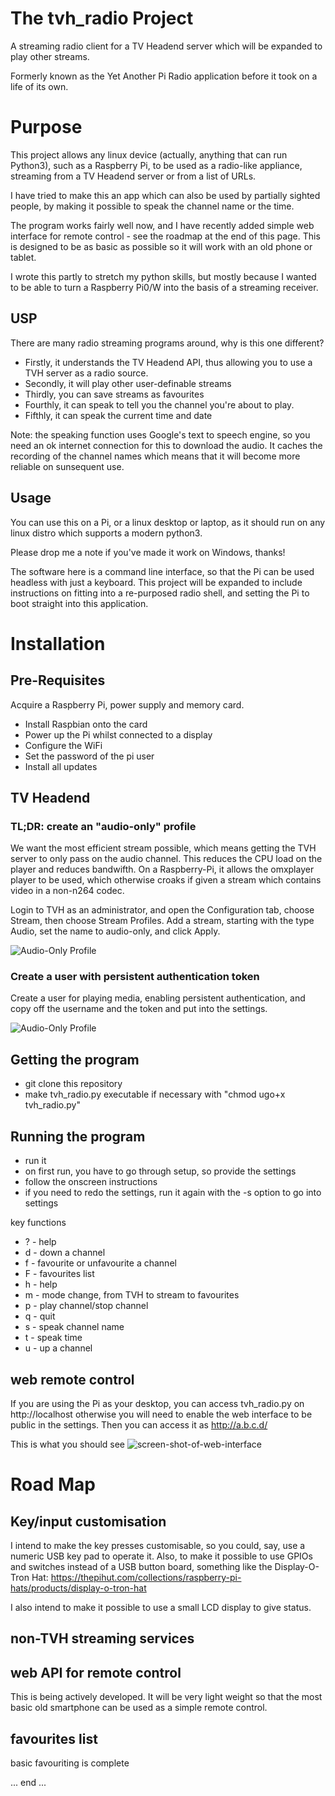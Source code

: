 # The tvh_radio Project

A streaming radio client for a TV Headend server which will be expanded to
play other streams.

Formerly known as the Yet Another Pi Radio application before it took on a
life of its own.



# Purpose

This project allows any linux device (actually, anything that can run
Python3), such as a Raspberry Pi, to be used as a radio-like appliance,
streaming from a TV Headend server or from a list of URLs.

I have tried to make this an app which can also be used by partially
sighted people, by making it possible to speak the channel name or
the time.

The program works fairly well now, and I have recently added simple web
interface for remote control - see the roadmap at the end of this page.
This is designed to be as basic as possible so it will work with an old
phone or tablet.

I wrote this partly to stretch my python skills, but mostly because I wanted
to be able to turn a Raspberry Pi0/W into the basis of a streaming receiver.


## USP

There are many radio streaming programs around, why is this one different?

* Firstly, it understands the TV Headend API, thus allowing you to use a
  TVH server as a radio source.
* Secondly, it will play other user-definable streams
* Thirdly, you can save streams as favourites
* Fourthly, it can speak to tell you the channel you're about to play.
* Fifthly, it can speak the current time and date


Note: the speaking function uses Google's text to speech engine, so
you need an ok internet connection for this to download the audio.
It caches the recording of the channel names which means that it
will become more reliable on sunsequent use.


## Usage

You can use this on a Pi, or a linux desktop or laptop, as it should run on
any linux distro which supports a modern python3.

Please drop me a note if you've made it work on Windows, thanks!

The software here is a command line interface, so that the Pi can be used
headless with just a keyboard. This project will be expanded to include
instructions on fitting into a re-purposed radio shell, and setting the
Pi to boot straight into this application.


# Installation

## Pre-Requisites

Acquire a Raspberry Pi, power supply and memory card. 

* Install Raspbian onto the card
* Power up the Pi whilst connected to a display
* Configure the WiFi
* Set the password of the pi user
* Install all updates


## TV Headend

### TL;DR: create an "audio-only" profile

We want the most efficient stream possible, which means getting the TVH
server to only pass on the audio channel. This reduces the CPU load on
the player and reduces bandwifth. On a Raspberry-Pi, it allows the
omxplayer player to be used, which otherwise croaks if given a stream
which contains video in a non-n264 codec.

Login to TVH as an administrator, and open the Configuration tab, choose
Stream, then choose Stream Profiles. Add a stream, starting with the
type Audio, set the name to audio-only, and click Apply.
 
![Audio-Only Profile](https://raw.githubusercontent.com/speculatrix/tvh_radio/master/create_audio_only_profile.png)


### Create a user with persistent authentication token

Create a user for playing media, enabling persistent authentication, and copy
off the username and the token and put into the settings.

![Audio-Only Profile](https://raw.githubusercontent.com/speculatrix/tvh_radio/master/webby_user.png)



## Getting the program

* git clone this repository
* make tvh_radio.py executable if necessary with "chmod ugo+x tvh_radio.py"


## Running the program

* run it
* on first run, you have to go through setup, so provide the settings
* follow the onscreen instructions
* if you need to redo the settings, run it again with the -s option to go into settings


key functions

* ? - help
* d - down a channel
* f - favourite or unfavourite a channel
* F - favourites list
* h - help
* m - mode change, from TVH to stream to favourites
* p - play channel/stop channel
* q - quit
* s - speak channel name
* t - speak time
* u - up a channel

## web remote control

If you are using the Pi as your desktop, you can access tvh_radio.py
on http://localhost otherwise you will need to enable the web interface
to be public in the settings. Then you can access it as http://a.b.c.d/

This is what you should see
![screen-shot-of-web-interface](https://raw.githubusercontent.com/speculatrix/tvh_radio/master/web_interface_screenshot.png)


# Road Map

## Key/input customisation

I intend to make the key presses customisable, so you could, say, use a
numeric USB key pad to operate it. Also, to make it possible to use GPIOs
and switches instead of a USB button board, something like the Display-O-Tron Hat:
https://thepihut.com/collections/raspberry-pi-hats/products/display-o-tron-hat

I also intend to make it possible to use a small LCD display to give status.


## non-TVH streaming services


## web API for remote control

This is being actively developed. It will be very light weight so that the
most basic old smartphone can be used as a simple remote control.


## favourites list

basic favouriting is complete

... end ...
